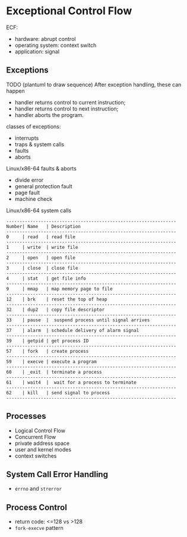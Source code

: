 # Exceptional Control Flow
ECF:
* hardware: abrupt control
* operating system: context switch
* application: signal

## Exceptions
TODO (plantuml to draw sequence)
After exception handling, these can happen
* handler returns control to current instruction;
* handler returns control to next instruction;
* handler aborts the program.

classes of exceptions:
* interrupts
* traps & system calls
* faults
* aborts

Linux/x86-64 faults & aborts
* divide error
* general protection fault
* page fault
* machine check

Linux/x86-64 system calls
```
----------------------------------------------------------------
Number| Name   | Description
----------------------------------------------------------------
0     | read   | read file
----------------------------------------------------------------
1     | write  | write file
----------------------------------------------------------------
2     | open   | open file
----------------------------------------------------------------
3     | close  | close file
----------------------------------------------------------------
4     | stat   | get file info
----------------------------------------------------------------
9     | mmap   | map memory page to file
----------------------------------------------------------------
12    | brk    | reset the top of heap
----------------------------------------------------------------
32    | dup2   | copy file descriptor
----------------------------------------------------------------
33    | pause  |  suspend process until signal arrives
----------------------------------------------------------------
37    | alarm  | schedule delivery of alarm signal
----------------------------------------------------------------
39    | getpid | get process ID
----------------------------------------------------------------
57    | fork   | create process
----------------------------------------------------------------
59    | execve | execute a program
----------------------------------------------------------------
60    | _exit  | terminate a process
----------------------------------------------------------------
61    | wait4  |  wait for a process to terminate
----------------------------------------------------------------
62    | kill   | send signal to process
----------------------------------------------------------------
```

## Processes
* Logical Control Flow
* Concurrent Flow
* private address space
* user and kernel modes
* context switches

## System Call Error Handling
* `errno` and `strerror`

## Process Control
* return code: <=128 vs >128
* `fork-execve` pattern

